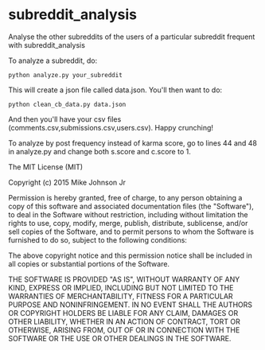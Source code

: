 # subreddit_analysis
Analyse the other subreddits of the users of a particular subreddit frequent with subreddit_analysis

To analyze a subreddit, do:

    python analyze.py your_subreddit
    
This will create a json file called data.json. You'll then want to do:

    python clean_cb_data.py data.json

And then you'll have your csv files (comments.csv,submissions.csv,users.csv). Happy crunching!

To analyze by post frequency instead of karma score, go to lines 44 and 48 in analyze.py and change both s.score and c.score to 1. 
    
The MIT License (MIT)

Copyright (c) 2015 Mike Johnson Jr

Permission is hereby granted, free of charge, to any person obtaining a copy
of this software and associated documentation files (the "Software"), to deal
in the Software without restriction, including without limitation the rights
to use, copy, modify, merge, publish, distribute, sublicense, and/or sell
copies of the Software, and to permit persons to whom the Software is
furnished to do so, subject to the following conditions:

The above copyright notice and this permission notice shall be included in
all copies or substantial portions of the Software.

THE SOFTWARE IS PROVIDED "AS IS", WITHOUT WARRANTY OF ANY KIND, EXPRESS OR
IMPLIED, INCLUDING BUT NOT LIMITED TO THE WARRANTIES OF MERCHANTABILITY,
FITNESS FOR A PARTICULAR PURPOSE AND NONINFRINGEMENT. IN NO EVENT SHALL THE
AUTHORS OR COPYRIGHT HOLDERS BE LIABLE FOR ANY CLAIM, DAMAGES OR OTHER
LIABILITY, WHETHER IN AN ACTION OF CONTRACT, TORT OR OTHERWISE, ARISING FROM,
OUT OF OR IN CONNECTION WITH THE SOFTWARE OR THE USE OR OTHER DEALINGS IN
THE SOFTWARE.
    
